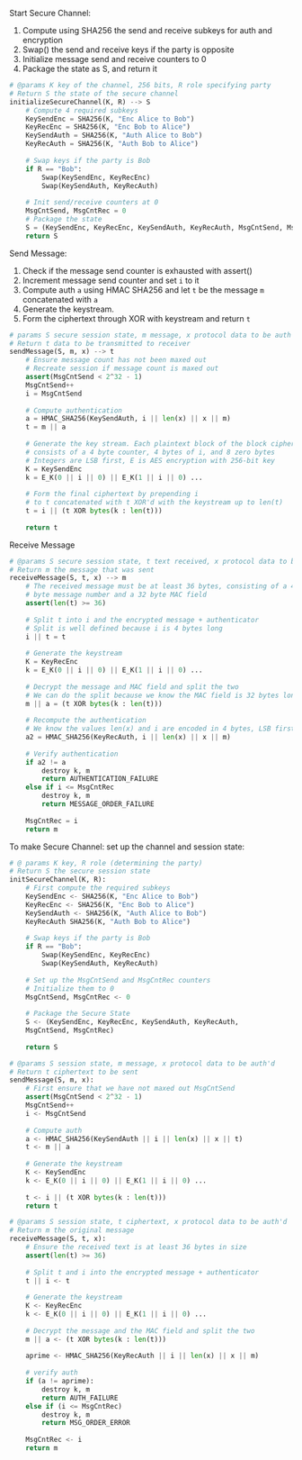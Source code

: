 Start Secure Channel:
1) Compute using SHA256 the send and receive subkeys for auth and encryption 
2) Swap() the send and receive keys if the party is opposite 
3) Initialize message send and receive counters to 0
4) Package the state as S, and return it
```python
# @params K key of the channel, 256 bits, R role specifying party
# Return S the state of the secure channel
initializeSecureChannel(K, R) --> S
	# Compute 4 required subkeys 
	KeySendEnc = SHA256(K, "Enc Alice to Bob")
	KeyRecEnc = SHA256(K, "Enc Bob to Alice")
	KeySendAuth = SHA256(K, "Auth Alice to Bob")
	KeyRecAuth = SHA256(K, "Auth Bob to Alice")
	
	# Swap keys if the party is Bob
	if R == "Bob":
		Swap(KeySendEnc, KeyRecEnc)
		Swap(KeySendAuth, KeyRecAuth)
		
	# Init send/receive counters at 0
	MsgCntSend, MsgCntRec = 0 
	# Package the state 
	S = (KeySendEnc, KeyRecEnc, KeySendAuth, KeyRecAuth, MsgCntSend, MsgCntRec)
	return S
```

Send Message:
1) Check if the message send counter is exhausted with assert()
2) Increment message send counter and set `i` to it
3) Compute auth `a` using HMAC SHA256 and let `t` be the message `m` concatenated with `a`
4) Generate the keystream. 
5) Form the ciphertext through XOR with keystream and return `t`
```python 
# params S secure session state, m message, x protocol data to be auth'd 
# Return t data to be transmitted to receiver 
sendMessage(S, m, x) --> t
	# Ensure message count has not been maxed out
	# Recreate session if message count is maxed out
	assert(MsgCntSend < 2^32 - 1)
	MsgCntSend++ 
	i = MsgCntSend 
	
	# Compute authentication
	a = HMAC_SHA256(KeySendAuth, i || len(x) || x || m)
	t = m || a
	
	# Generate the key stream. Each plaintext block of the block cipher 
	# consists of a 4 byte counter, 4 bytes of i, and 8 zero bytes 
	# Integers are LSB first, E is AES encryption with 256-bit key 
	K = KeySendEnc 
	k = E_K(0 || i || 0) || E_K(1 || i || 0) ... 
	
	# Form the final ciphertext by prepending i 
	# to t concatenated with t XOR'd with the keystream up to len(t)
	t = i || (t XOR bytes(k : len(t)))
	
	return t
```

Receive Message 
```python 
# @params S secure session state, t text received, x protocol data to be auth'd
# Return m the message that was sent 
receiveMessage(S, t, x) --> m 
	# The received message must be at least 36 bytes, consisting of a 4
	# byte message number and a 32 byte MAC field 
	assert(len(t) >= 36)
	
	# Split t into i and the encrypted message + authenticator 
	# Split is well defined because i is 4 bytes long
	i || t = t
	
	# Generate the keystream 
	K = KeyRecEnc
	k = E_K(0 || i || 0) || E_K(1 || i || 0) ... 
	
	# Decrypt the message and MAC field and split the two 
	# We can do the split because we know the MAC field is 32 bytes long 
	m || a = (t XOR bytes(k : len(t))) 
	
	# Recompute the authentication 
	# We know the values len(x) and i are encoded in 4 bytes, LSB first 
	a2 = HMAC_SHA256(KeyRecAuth, i || len(x) || x || m)
	
	# Verify authentication 
	if a2 != a
		destroy k, m
		return AUTHENTICATION_FAILURE
	else if i <= MsgCntRec 
		destroy k, m
		return MESSAGE_ORDER_FAILURE 
	
	MsgCntRec = i 
	return m 
```






To make Secure Channel: set up the channel and session state:






```Python
# @ params K key, R role (determining the party)
# Return S the secure session state
initSecureChannel(K, R): 
	# First compute the required subkeys 
	KeySendEnc <- SHA256(K, "Enc Alice to Bob")
	KeyRecEnc <- SHA256(K, "Enc Bob to Alice")
	KeySendAuth <- SHA256(K, "Auth Alice to Bob")
	KeyRecAuth SHA256(K, "Auth Bob to Alice")
	
	# Swap keys if the party is Bob
	if R == "Bob":
		Swap(KeySendEnc, KeyRecEnc)
		Swap(KeySendAuth, KeyRecAuth)
	
	# Set up the MsgCntSend and MsgCntRec counters 
	# Initialize them to 0
	MsgCntSend, MsgCntRec <- 0
	
	# Package the Secure State 
	S <- (KeySendEnc, KeyRecEnc, KeySendAuth, KeyRecAuth, 
	MsgCntSend, MsgCntRec)
	
	return S 
```
```Python 
# @params S session state, m message, x protocol data to be auth'd 
# Return t ciphertext to be sent 
sendMessage(S, m, x):
	# First ensure that we have not maxed out MsgCntSend 
	assert(MsgCntSend < 2^32 - 1)
	MsgCntSend++ 
	i <- MsgCntSend 
	
	# Compute auth 
	a <- HMAC_SHA256(KeySendAuth || i || len(x) || x || t)
	t <- m || a 
	
	# Generate the keystream 
	K <- KeySendEnc
	k <- E_K(0 || i || 0) || E_K(1 || i || 0) ... 
	
	t <- i || (t XOR bytes(k : len(t)))
	return t
```
```Python 
# @params S session state, t ciphertext, x protocol data to be auth'd 
# Return m the original message 
receiveMessage(S, t, x): 
	# Ensure the received text is at least 36 bytes in size
	assert(len(t) >= 36)
	
	# Split t and i into the encrypted message + authenticator
	t || i <- t
	
	# Generate the keystream 
	K <- KeyRecEnc
	k <- E_K(0 || i || 0) || E_K(1 || i || 0) ...
	
	# Decrypt the message and the MAC field and split the two 
	m || a <- (t XOR bytes(k : len(t)))
	
	aprime <- HMAC_SHA256(KeyRecAuth || i || len(x) || x || m)
	
	# verify auth 
	if (a != aprime): 
		destroy k, m
		return AUTH_FAILURE 
	else if (i <= MsgCntRec)
		destroy k, m 
		return MSG_ORDER_ERROR 
	
	MsgCntRec <- i 
	return m
```



































